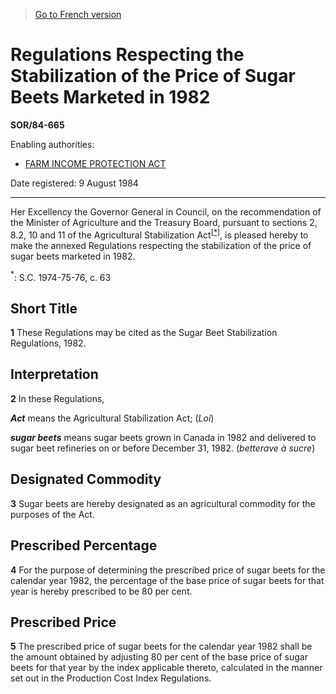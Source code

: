 > [Go to French version](/fr/Règlements/Décrets,%20ordonnances%20et%20règlements%20statutaires/84/665.md)

# Regulations Respecting the Stabilization of the Price of Sugar Beets Marketed in 1982

**SOR/84-665**

Enabling authorities: 
- [FARM INCOME PROTECTION ACT](/en/Acts/Statutes%20of%20Canada/1991/c.%2022.md)

Date registered: 9 August 1984

----------

Her Excellency the Governor General in Council, on the recommendation of the Minister of Agriculture and the Treasury Board, pursuant to sections 2, 8.2, 10 and 11 of the Agricultural Stabilization Act<sup><a href='#footnote1_e'>[*]</a></sup>, is pleased hereby to make the annexed Regulations respecting the stabilization of the price of sugar beets marketed in 1982.

<a name='footnote1_e'><sup>*</sup></a>: S.C. 1974-75-76, c. 63<br />




## Short Title


**1** These Regulations may be cited as the Sugar Beet Stabilization Regulations, 1982.




## Interpretation


**2** In these Regulations,

***Act*** means the Agricultural Stabilization Act; (*Loi*)

***sugar beets*** means sugar beets grown in Canada in 1982 and delivered to sugar beet refineries on or before December 31, 1982. (*betterave à sucre*)




## Designated Commodity


**3** Sugar beets are hereby designated as an agricultural commodity for the purposes of the Act.




## Prescribed Percentage


**4** For the purpose of determining the prescribed price of sugar beets for the calendar year 1982, the percentage of the base price of sugar beets for that year is hereby prescribed to be 80 per cent.




## Prescribed Price


**5** The prescribed price of sugar beets for the calendar year 1982 shall be the amount obtained by adjusting 80 per cent of the base price of sugar beets for that year by the index applicable thereto, calculated in the manner set out in the Production Cost Index Regulations.


